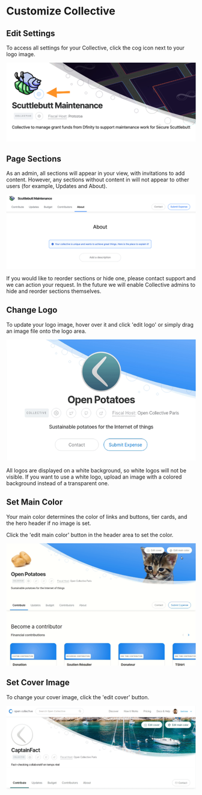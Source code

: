 # Customize Collective

## Edit Settings

To access all settings for your Collective, click the cog icon next to your logo image.

![](../.gitbook/assets/screen-shot-2019-09-18-at-11.24.36-am.png)

## Page Sections

As an admin, all sections will appear in your view, with invitations to add content. However, any sections without content in will not appear to other users \(for example, Updates and About\).

![](../.gitbook/assets/screen-shot-2019-09-18-at-11.12.02-am.png)

If you would like to reorder sections or hide one, please contact support and we can action your request. In the future we will enable Collective admins to hide and reorder sections themselves.

## Change Logo

To update your logo image, hover over it and click 'edit logo' or simply drag an image file onto the logo area.

![](../.gitbook/assets/avatar-edit.gif)

All logos are displayed on a white background, so white logos will not be visible. If you want to use a white logo, upload an image with a colored background instead of a transparent one.

## Set Main Color

Your main color determines the color of links and buttons, tier cards, and the hero header if no image is set.

Click the 'edit main color' button in the header area to set the color.

![](../.gitbook/assets/set-color.gif)

## Set Cover Image

To change your cover image, click the 'edit cover' button.

![](../.gitbook/assets/cover-image.gif)



